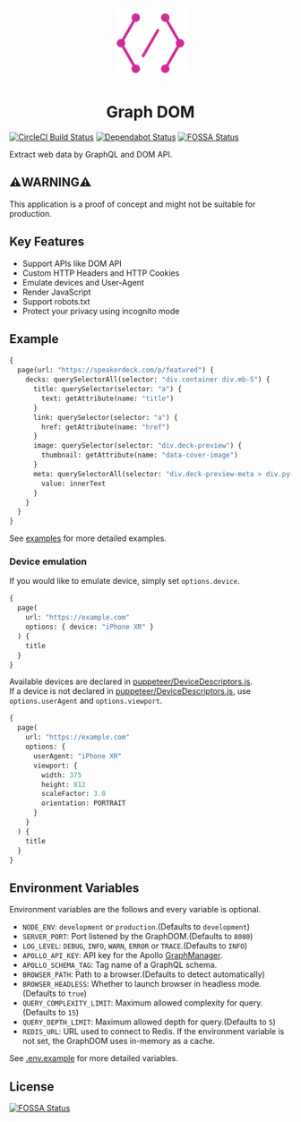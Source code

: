 <div align="center" style="text-align: center;">
<img src="assets/img/logo.png" width="128" alt="GraphDOM">

# Graph DOM
</div>

[![CircleCI Build Status](https://circleci.com/gh/t28hub/graph-dom/tree/master.svg?style=shield&circle-token=af937781f52f3988d85743c0c65dac4602660765)](https://circleci.com/gh/t28hub/graph-dom/tree/master)
[![Dependabot Status](https://api.dependabot.com/badges/status?host=github&repo=t28hub/graph-dom&identifier=202957325)](https://app.dependabot.com/accounts/t28hub/repos/202957325)
[![FOSSA Status](https://app.fossa.com/api/projects/git%2Bgithub.com%2Ft28hub%2Fgraph-dom.svg?type=shield)](https://app.fossa.com/projects/git%2Bgithub.com%2Ft28hub%2Fgraph-dom?ref=badge_shield)

Extract web data by GraphQL and DOM API.

## :warning:WARNING:warning:
This application is a proof of concept and might not be suitable for production.

## Key Features
* Support APIs like DOM API
* Custom HTTP Headers and HTTP Cookies
* Emulate devices and User-Agent
* Render JavaScript
* Support robots.txt
* Protect your privacy using incognito mode

## Example
```graphql
{
  page(url: "https://speakerdeck.com/p/featured") {
    decks: querySelectorAll(selector: "div.container div.mb-5") {
      title: querySelector(selector: "a") {
        text: getAttribute(name: "title")
      }
      link: querySelector(selector: "a") {
        href: getAttribute(name: "href")
      }
      image: querySelector(selector: "div.deck-preview") {
        thumbnail: getAttribute(name: "data-cover-image")
      }
      meta: querySelectorAll(selector: "div.deck-preview-meta > div.py-3") {
        value: innerText
      }
    }
  }
}
```
See [examples](./examples) for more detailed examples.

### Device emulation
If you would like to emulate device, simply set `options.device`.  
```graphql
{
  page(
    url: "https://example.com"
    options: { device: "iPhone XR" }
  ) {
    title
  }
}
```
Available devices are declared in [puppeteer/DeviceDescriptors.js](https://github.com/puppeteer/puppeteer/blob/v2.0.0/lib/DeviceDescriptors.js).  
If a device is not declared in [puppeteer/DeviceDescriptors.js](https://github.com/puppeteer/puppeteer/blob/v2.0.0/lib/DeviceDescriptors.js), use `options.userAgent` and `options.viewport`.
```graphql
{
  page(
    url: "https://example.com"
    options: { 
      userAgent: "iPhone XR"
      viewport: {
        width: 375
        height: 812
        scaleFactor: 3.0
        orientation: PORTRAIT
      }
    }
  ) {
    title
  }
}
```

## Environment Variables
Environment variables are the follows and every variable is optional.
* `NODE_ENV`: `development` or `production`.(Defaults to `development`)
* `SERVER_PORT`: Port listened by the GraphDOM.(Defaults to `8080`)
* `LOG_LEVEL`: `DEBUG`, `INFO`, `WARN`, `ERROR` or `TRACE`.(Defaults to `INFO`)
* `APOLLO_API_KEY`: API key for the Apollo [GraphManager](https://engine.apollographql.com/).
* `APOLLO_SCHEMA_TAG`: Tag name of a GraphQL schema.
* `BROWSER_PATH`: Path to a browser.(Defaults to detect automatically)
* `BROWSER_HEADLESS`: Whether to launch browser in headless mode.(Defaults to `true`) 
* `QUERY_COMPLEXITY_LIMIT`: Maximum allowed complexity for query.(Defaults to `15`)
* `QUERY_DEPTH_LIMIT`: Maximum allowed depth for query.(Defaults to `5`)
* `REDIS_URL`: URL used to connect to Redis. If the environment variable is not set, the GraphDOM uses in-memory as a cache.

See [.env.example](./.env.example) for more detailed variables.

## License
[![FOSSA Status](https://app.fossa.com/api/projects/git%2Bgithub.com%2Ft28hub%2Fgraph-dom.svg?type=large)](https://app.fossa.com/projects/git%2Bgithub.com%2Ft28hub%2Fgraph-dom?ref=badge_large)
